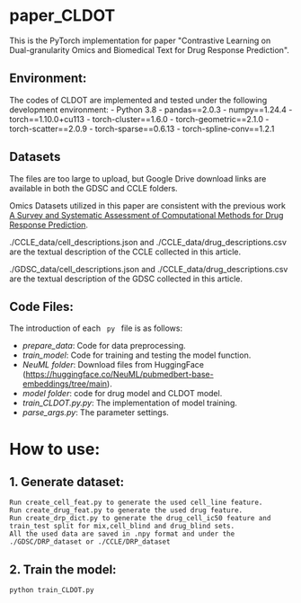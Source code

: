 # paper_CLDOT

This is the PyTorch implementation for paper "Contrastive Learning on Dual-granularity Omics and Biomedical Text for Drug Response Prediction".


## Environment:
The codes of CLDOT are implemented and tested under the following development environment:
    - Python 3.8
    - pandas==2.0.3
    - numpy==1.24.4
    - torch==1.10.0+cu113
    - torch-cluster==1.6.0
    - torch-geometric==2.1.0
    - torch-scatter==2.0.9
    - torch-sparse==0.6.13
    - torch-spline-conv==1.2.1

## Datasets

The files are too large to upload, but Google Drive download links are available in both the GDSC and CCLE folders.

Omics Datasets utilized in this paper are consistent with the previous work [A Survey and Systematic Assessment of Computational Methods for Drug Response Prediction](https://github.com/Jinyu2019/Suppl-data-BBpaper).

./CCLE_data/cell_descriptions.json and ./CCLE_data/drug_descriptions.csv are the textual description of the CCLE collected in this article.

./GDSC_data/cell_descriptions.json and ./CCLE_data/drug_descriptions.csv are the textual description of the GDSC collected in this article.

## Code Files:
The introduction of each <code> py </code> file is as follows:


- <i>prepare_data</i>: Code for data preprocessing.
- <i>train_model</i>: Code for training and testing the model function.
- <i>NeuML folder</i>: Download files from HuggingFace (https://huggingface.co/NeuML/pubmedbert-base-embeddings/tree/main).
- <i>model folder</i>: code for drug model and CLDOT model.
- <i>train_CLDOT.py.py</i>: The implementation of model training.
- <i>parse_args.py</i>: The parameter settings.


# How to use:
## 1. Generate dataset:
    Run create_cell_feat.py to generate the used cell_line feature.
    Run create_drug_feat.py to generate the used drug feature. 
    Run create_drp_dict.py to generate the drug_cell_ic50 feature and train_test split for mix,cell_blind and drug_blind sets.
    All the used data are saved in .npy format and under the ./GDSC/DRP_dataset or ./CCLE/DRP_dataset
    
## 2. Train the model:
    python train_CLDOT.py